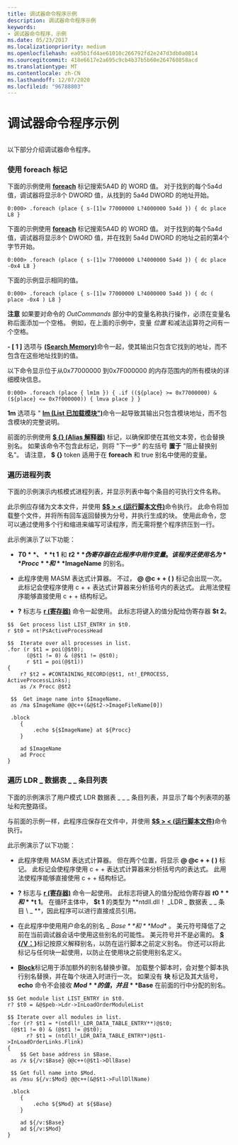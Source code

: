 ```yaml
---
title: 调试器命令程序示例
description: 调试器命令程序示例
keywords:
- 调试器命令程序，示例
ms.date: 05/23/2017
ms.localizationpriority: medium
ms.openlocfilehash: ea05b1fd4ae61010c266792fd2e247d3db0a0814
ms.sourcegitcommit: 418e6617e2a695c9cb4b37b5b60e264760858acd
ms.translationtype: MT
ms.contentlocale: zh-CN
ms.lasthandoff: 12/07/2020
ms.locfileid: "96788803"
---
```

# <a name="debugger-command-program-examples"></a>调试器命令程序示例


## <span id="ddk_debugger_command_program_examples_dbg"></span><span id="DDK_DEBUGGER_COMMAND_PROGRAM_EXAMPLES_DBG"></span>


以下部分介绍调试器命令程序。

### <a name="span-idusing_the__foreach_tokenspanspan-idusing_the__foreach_tokenspanusing-the-foreach-token"></a><span id="using_the__foreach_token"></span><span id="USING_THE__FOREACH_TOKEN"></span>使用 foreach 标记

下面的示例使用 [**foreach**](-foreach.md) 标记搜索5A4D 的 WORD 值。 对于找到的每个5a4d 值，调试器将显示8个 DWORD 值，从找到的 5a4d DWORD 的地址开始。

```dbgcmd
0:000> .foreach (place { s-[1]w 77000000 L?4000000 5a4d }) { dc place L8 } 
```

下面的示例使用 [**foreach**](-foreach.md) 标记搜索5A4D 的 WORD 值。 对于找到的每个5a4d 值，调试器将显示8个 DWORD 值，并在找到 5a4d DWORD 的地址之前的第4个字节开始。

```dbgcmd
0:000> .foreach (place { s-[1]w 77000000 L?4000000 5a4d }) { dc place -0x4 L8 } 
```

下面的示例显示相同的值。

```dbgcmd
0:000> .foreach (place { s-[1]w 77000000 L?4000000 5a4d }) { dc ( place -0x4 ) L8 } 
```

**注意**  如果要对命令的 *OutCommands* 部分中的变量名称执行操作，必须在变量名称后面添加一个空格。 例如，在上面的示例中，变量 *位置* 和减法运算符之间有一个空格。

 

**- \[ 1 \]** 选项与 [**(Search Memory)**](s--search-memory-.md)命令一起，使其输出只包含它找到的地址，而不包含在这些地址找到的值。

以下命令显示位于从0x77000000 到0x7F000000 的内存范围内的所有模块的详细模块信息。

```dbgcmd
0:000> .foreach (place { lm1m }) { .if ((${place} >= 0x77000000) & (${place} <= 0x7f000000)) { lmva place } } 
```

**1m** 选项与 " [**lm (List 已加载模块")**](lm--list-loaded-modules-.md)命令一起导致其输出只包含模块地址，而不包含模块的完整说明。

前面的示例使用 [**$ {} (Alias 解释器)**](-------alias-interpreter-.md) 标记，以确保即使在其他文本旁，也会替换别名。 如果该命令不包含此标记，则将 "下一步" 的左括号 **置于** "阻止替换别名"。 请注意， **$ {}** token 适用于在 **foreach** 和 true 别名中使用的变量。

### <a name="span-idwalking_the_process_listspanspan-idwalking_the_process_listspanwalking-the-process-list"></a><span id="walking_the_process_list"></span><span id="WALKING_THE_PROCESS_LIST"></span>遍历进程列表

下面的示例演示内核模式进程列表，并显示列表中每个条目的可执行文件名称。

此示例应存储为文本文件，并使用 [**$$ &gt; &lt; (运行脚本文件)**](-----------------------a---run-script-file-.md)命令执行。 此命令将加载整个文件，并将所有回车返回替换为分号，并执行生成的块。 使用此命令，您可以通过使用多个行和缩进来编写可读程序，而无需将整个程序挤压到一行。

此示例演示了以下功能：

-   **$T 0**、 **$t 1** 和 **$t 2** 伪寄存器在此程序中用作变量。 该程序还使用名为 **Procc** 和 **$ImageName** 的别名。

-   此程序使用 MASM 表达式计算器。 不过， **@ @c + + ( )** 标记会出现一次。 此标记会使程序使用 c + + 表达式计算器来分析括号内的表达式。 此用法使程序能够直接使用 c + + 结构标记。

-   **?** 标志与 [**r (寄存器)**](r--registers-.md) 命令一起使用。 此标志将键入的值分配给伪寄存器 **$t 2**。

```dbgcmd
$$  Get process list LIST_ENTRY in $t0.
r $t0 = nt!PsActiveProcessHead

$$  Iterate over all processes in list.
.for (r $t1 = poi(@$t0);
      (@$t1 != 0) & (@$t1 != @$t0);
      r $t1 = poi(@$t1))
{
    r? $t2 = #CONTAINING_RECORD(@$t1, nt!_EPROCESS, ActiveProcessLinks);
    as /x Procc @$t2

 $$  Get image name into $ImageName.
 as /ma $ImageName @@c++(&@$t2->ImageFileName[0])

 .block
    {
        .echo ${$ImageName} at ${Procc}
    }

    ad $ImageName
    ad Procc
}
```

### <a name="span-idwalking_the_ldr_data_table_entry_listspanspan-idwalking_the_ldr_data_table_entry_listspanwalking-the-ldr_data_table_entry-list"></a><span id="walking_the_ldr_data_table_entry_list"></span><span id="WALKING_THE_LDR_DATA_TABLE_ENTRY_LIST"></span>遍历 LDR \_ 数据表 \_ \_ 条目列表

下面的示例演示了用户模式 LDR 数据表 \_ \_ \_ 条目列表，并显示了每个列表项的基址和完整路径。

与前面的示例一样，此程序应保存在文件中，并使用 [**$$ &gt; &lt; (运行脚本文件)**](-----------------------a---run-script-file-.md)命令执行。

此示例演示了以下功能：

- 此程序使用 MASM 表达式计算器。 但在两个位置，将显示 **@ @c + + ( )** 标记。 此标记会使程序使用 c + + 表达式计算器来分析括号内的表达式。 此用法使程序能够直接使用 c + + 结构标记。

- **?** 标志与 [**r (寄存器)**](r--registers-.md) 命令一起使用。 此标志将键入的值分配给伪寄存器 **$t 0** 和 **$t 1**。 在循环主体中， **$t 1** 的类型为 **ntdll.dll！ \_LDR \_ 数据表 \_ \_ 条目 \\ _ \**，因此程序可以进行直接成员引用。

- 在此程序中使用用户命名的别名 _ *$Base** 和 **$Mod** 。 美元符号降低了之前在当前调试器会话中使用这些别名的可能性。 美元符号并不是必需的。 [**$ {/V：}**](-------alias-interpreter-.md)标记按原义解释别名，以防在运行脚本之前定义别名。 你还可以将此标记与任何块一起使用，以防止在使用块之前使用别名定义。

- [**Block**](-block.md)标记用于添加额外的别名替换步骤。 加载整个脚本时，会对整个脚本执行别名替换，并在每个块进入时进行一次。 如果没有 **块** 标记及其大括号， **echo** 命令不会接收 **$Mod** 的值，并且 **$Base** 在前面的行中分配的别名。

```dbgcmd
$$ Get module list LIST_ENTRY in $t0.
r? $t0 = &@$peb->Ldr->InLoadOrderModuleList
 
$$ Iterate over all modules in list.
.for (r? $t1 = *(ntdll!_LDR_DATA_TABLE_ENTRY**)@$t0;
 (@$t1 != 0) & (@$t1 != @$t0);
      r? $t1 = (ntdll!_LDR_DATA_TABLE_ENTRY*)@$t1->InLoadOrderLinks.Flink)
{
    $$ Get base address in $Base.
 as /x ${/v:$Base} @@c++(@$t1->DllBase)
 
 $$ Get full name into $Mod.
 as /msu ${/v:$Mod} @@c++(&@$t1->FullDllName)
 
 .block
    {
        .echo ${$Mod} at ${$Base}
    }
 
    ad ${/v:$Base}
    ad ${/v:$Mod}
}
```

 

 





